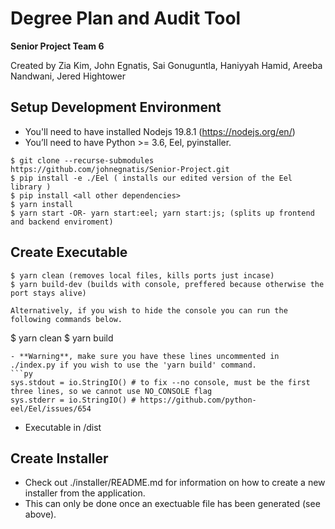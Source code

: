 # Degree Plan and Audit Tool

**Senior Project Team 6**

Created by Zia Kim, John Egnatis, Sai Gonuguntla, Haniyyah Hamid, Areeba Nandwani, Jered Hightower

## Setup Development Environment

- You'll need to have installed Nodejs 19.8.1 (https://nodejs.org/en/)
- You’ll need to have Python >= 3.6, Eel, pyinstaller.

```
$ git clone --recurse-submodules https://github.com/johnegnatis/Senior-Project.git
$ pip install -e ./Eel ( installs our edited version of the Eel library )
$ pip install <all other dependencies>
$ yarn install
$ yarn start -OR- yarn start:eel; yarn start:js; (splits up frontend and backend enviroment)
```

## Create Executable

```
$ yarn clean (removes local files, kills ports just incase)
$ yarn build-dev (builds with console, preffered because otherwise the port stays alive)

Alternatively, if you wish to hide the console you can run the following commands below.
```
$ yarn clean
$ yarn build
```
- **Warning**, make sure you have these lines uncommented in ./index.py if you wish to use the 'yarn build' command.
```py
sys.stdout = io.StringIO() # to fix --no console, must be the first three lines, so we cannot use NO_CONSOLE flag
sys.stderr = io.StringIO() # https://github.com/python-eel/Eel/issues/654
```

- Executable in /dist

## Create Installer

- Check out ./installer/README.md for information on how to create a new installer from the application.
- This can only be done once an exectuable file has been generated (see above).
